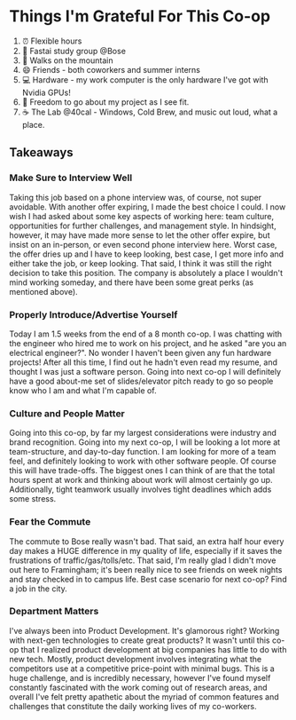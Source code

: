 # Things I'm Grateful For This Co-op

1. :alarm_clock: Flexible hours 
2. :blue_book: Fastai study group @Bose 
3. :walking: Walks on the mountain 
4. :smile: Friends - both coworkers and summer interns 
5. :computer: Hardware - my work computer is the only hardware I've got
   with Nvidia GPUs!
6. :statue_of_liberty: Freedom to go about my project as I see fit.
7. :coffee: The Lab @40cal - Windows, Cold Brew, and music out loud, what
   a place.

## Takeaways

### Make Sure to Interview Well

Taking this job based on a phone interview was, of course, not super avoidable.  With another offer expiring, I made the best choice I could.  I now wish I had asked about some key aspects of working here: team culture, opportunities for further challenges, and management style.  In hindsight, however, it may have made more sense to let the other offer expire, but insist on an in-person, or even second phone interview here. Worst case, the offer dries up and I have to keep looking, best case, I get more info and either take the job, or keep looking. That said, I think it was still the right decision to take this position.  The company is absolutely a place I wouldn't mind working someday, and there have been some great perks (as mentioned above).

### Properly Introduce/Advertise Yourself

Today I am 1.5 weeks from the end of a 8 month co-op.  I was chatting with the engineer who hired me to work on his project, and he asked "are you an electrical engineer?". No wonder I haven't been given any fun hardware projects! After all this time, I find out he hadn't even read my resume, and thought I was just a software person.  Going into next co-op I will definitely have a good about-me set of slides/elevator pitch ready to go so people know who I am and what I'm capable of.

### Culture and People Matter

Going into this co-op, by far my largest considerations were industry and brand recognition.  Going into my next co-op, I will be looking a lot more at team-structure, and day-to-day function.  I am looking for more of a team feel, and definitely looking to work with other software people.  Of course this will have trade-offs.  The biggest ones I can think of are that the total hours spent at work and thinking about work will almost certainly go up.  Additionally, tight teamwork usually involves tight deadlines which adds some stress.

### Fear the Commute

The commute to Bose really wasn't bad.  That said, an extra half hour every day makes a HUGE difference in my quality of life, especially if it saves the frustrations of traffic/gas/tolls/etc.  That said, I'm really glad I didn't move out here to Framingham; it's been really nice to see friends on week nights and stay checked in to campus life. Best case scenario for next co-op? Find a job in the city.

### Department Matters

I've always been into Product Development.  It's glamorous right? Working with next-gen technologies to create great products? It wasn't until this co-op that I realized product development at big companies has little to do with new tech.  Mostly, product development involves integrating what the competitors use at a competitive price-point with minimal bugs.  This is a huge challenge, and is incredibly necessary, however I've found myself constantly fascinated with the work coming out of research areas, and overall I've felt pretty apathetic about the myriad of common features and challenges that constitute the daily working lives of my co-workers.
